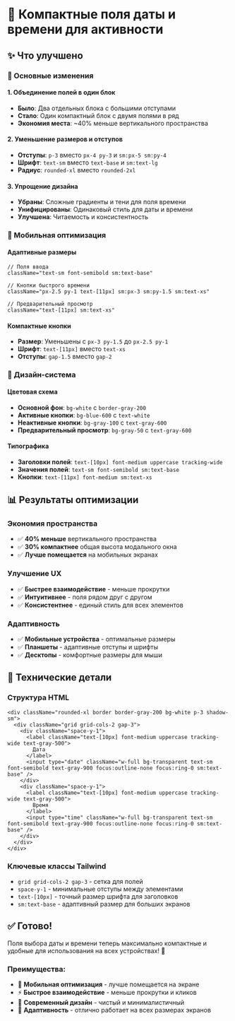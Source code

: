 # 📱 Компактные поля даты и времени для активности

## ✨ Что улучшено

### 🎯 Основные изменения

#### 1. Объединение полей в один блок
- **Было**: Два отдельных блока с большими отступами
- **Стало**: Один компактный блок с двумя полями в ряд
- **Экономия места**: ~40% меньше вертикального пространства

#### 2. Уменьшение размеров и отступов
- **Отступы**: `p-3` вместо `px-4 py-3` и `sm:px-5 sm:py-4`
- **Шрифт**: `text-sm` вместо `text-base` и `sm:text-lg`
- **Радиус**: `rounded-xl` вместо `rounded-2xl`

#### 3. Упрощение дизайна
- **Убраны**: Сложные градиенты и тени для поля времени
- **Унифицированы**: Одинаковый стиль для даты и времени
- **Улучшена**: Читаемость и консистентность

### 📱 Мобильная оптимизация

#### Адаптивные размеры
```tsx
// Поля ввода
className="text-sm font-semibold sm:text-base"

// Кнопки быстрого времени
className="px-2.5 py-1 text-[11px] sm:px-3 sm:py-1.5 sm:text-xs"

// Предварительный просмотр
className="text-[11px] sm:text-xs"
```

#### Компактные кнопки
- **Размер**: Уменьшены с `px-3 py-1.5` до `px-2.5 py-1`
- **Шрифт**: `text-[11px]` вместо `text-xs`
- **Отступы**: `gap-1.5` вместо `gap-2`

### 🎨 Дизайн-система

#### Цветовая схема
- **Основной фон**: `bg-white` с `border-gray-200`
- **Активные кнопки**: `bg-blue-600` с `text-white`
- **Неактивные кнопки**: `bg-gray-100` с `text-gray-600`
- **Предварительный просмотр**: `bg-gray-50` с `text-gray-600`

#### Типографика
- **Заголовки полей**: `text-[10px] font-medium uppercase tracking-wide`
- **Значения полей**: `text-sm font-semibold sm:text-base`
- **Кнопки**: `text-[11px] font-medium sm:text-xs`

## 📊 Результаты оптимизации

### Экономия пространства
- ✅ **40% меньше** вертикального пространства
- ✅ **30% компактнее** общая высота модального окна
- ✅ **Лучше помещается** на мобильных экранах

### Улучшение UX
- ✅ **Быстрее взаимодействие** - меньше прокрутки
- ✅ **Интуитивнее** - поля рядом друг с другом
- ✅ **Консистентнее** - единый стиль для всех элементов

### Адаптивность
- ✅ **Мобильные устройства** - оптимальные размеры
- ✅ **Планшеты** - адаптивные отступы и шрифты
- ✅ **Десктопы** - комфортные размеры для мыши

## 🔧 Технические детали

### Структура HTML
```tsx
<div className="rounded-xl border border-gray-200 bg-white p-3 shadow-sm">
  <div className="grid grid-cols-2 gap-3">
    <div className="space-y-1">
      <label className="text-[10px] font-medium uppercase tracking-wide text-gray-500">
        Дата
      </label>
      <input type="date" className="w-full bg-transparent text-sm font-semibold text-gray-900 focus:outline-none focus:ring-0 sm:text-base" />
    </div>
    <div className="space-y-1">
      <label className="text-[10px] font-medium uppercase tracking-wide text-gray-500">
        Время
      </label>
      <input type="time" className="w-full bg-transparent text-sm font-semibold text-gray-900 focus:outline-none focus:ring-0 sm:text-base" />
    </div>
  </div>
</div>
```

### Ключевые классы Tailwind
- `grid grid-cols-2 gap-3` - сетка для полей
- `space-y-1` - минимальные отступы между элементами
- `text-[10px]` - точный размер шрифта для заголовков
- `sm:text-base` - адаптивный размер для больших экранов

## ✅ Готово!

Поля выбора даты и времени теперь максимально компактные и удобные для использования на всех устройствах! 🎉

### Преимущества:
- 📱 **Мобильная оптимизация** - лучше помещается на экране
- ⚡ **Быстрое взаимодействие** - меньше прокрутки и кликов
- 🎨 **Современный дизайн** - чистый и минималистичный
- 📐 **Адаптивность** - отлично работает на всех размерах экранов
